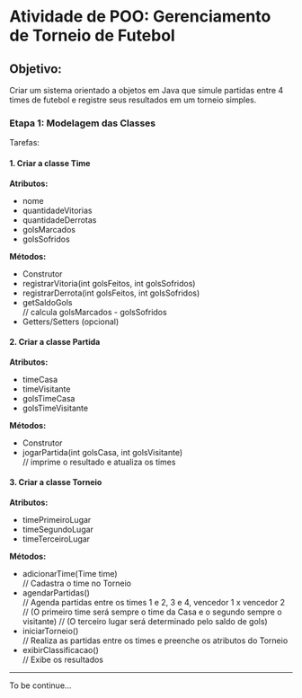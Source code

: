# Atividade de POO: Gerenciamento de Torneio de Futebol

## Objetivo:
Criar um sistema orientado a objetos em Java que simule partidas entre 4 times de futebol e registre seus resultados em um torneio simples.

### Etapa 1: Modelagem das Classes
Tarefas:

#### 1. Criar a classe Time

**Atributos:**
- nome
- quantidadeVitorias
- quantidadeDerrotas
- golsMarcados
- golsSofridos

**Métodos:**
- Construtor
- registrarVitoria(int golsFeitos, int golsSofridos)
- registrarDerrota(int golsFeitos, int golsSofridos)
- getSaldoGols  
// calcula golsMarcados - golsSofridos
- Getters/Setters (opcional)

#### 2. Criar a classe Partida

**Atributos:**
- timeCasa
- timeVisitante
- golsTimeCasa
- golsTimeVisitante

**Métodos:**
- Construtor
- jogarPartida(int golsCasa, int golsVisitante)  
    // imprime o resultado e atualiza os times

#### 3. Criar a classe Torneio

**Atributos:**
- timePrimeiroLugar
- timeSegundoLugar
- timeTerceiroLugar

**Métodos:**
- adicionarTime(Time time)  
    // Cadastra o time no Torneio
- agendarPartidas()  
    // Agenda partidas entre os times 1 e 2, 3 e 4, vencedor 1 x vencedor 2  
    // (O primeiro time será sempre o time da Casa e o segundo sempre o visitante)
    // (O terceiro lugar será determinado pelo saldo de gols)
- iniciarTorneio()  
    // Realiza as partidas entre os times e preenche os atributos do Torneio
- exibirClassificacao()  
    // Exibe os resultados

---
To be continue...